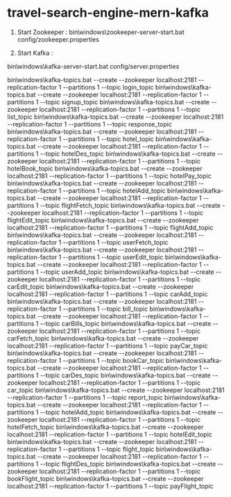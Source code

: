 # travel-search-engine-mern-kafka
1. Start Zookeeper :
bin\windows\zookeeper-server-start.bat config/zookeeper.properties

2. Start Kafka :

bin\windows\kafka-server-start.bat config/server.properties

bin\windows\kafka-topics.bat --create --zookeeper localhost:2181 --replication-factor 1 --partitions 1 --topic login_topic
bin\windows\kafka-topics.bat --create --zookeeper localhost:2181 --replication-factor 1 --partitions 1 --topic signup_topic
bin\windows\kafka-topics.bat --create --zookeeper localhost:2181 --replication-factor 1 --partitions 1 --topic list_topic
bin\windows\kafka-topics.bat --create --zookeeper localhost:2181 --replication-factor 1 --partitions 1 --topic response_topic
bin\windows\kafka-topics.bat --create --zookeeper localhost:2181 --replication-factor 1 --partitions 1 --topic hotel_topic
bin\windows\kafka-topics.bat --create --zookeeper localhost:2181 --replication-factor 1 --partitions 1 --topic hotelDes_topic
bin\windows\kafka-topics.bat --create --zookeeper localhost:2181 --replication-factor 1 --partitions 1 --topic hotelBook_topic
bin\windows\kafka-topics.bat --create --zookeeper localhost:2181 --replication-factor 1 --partitions 1 --topic hotelPay_topic
bin\windows\kafka-topics.bat --create --zookeeper localhost:2181 --replication-factor 1 --partitions 1 --topic hotelAdd_topic
bin\windows\kafka-topics.bat --create --zookeeper localhost:2181 --replication-factor 1 --partitions 1 --topic flightFetch_topic
bin\windows\kafka-topics.bat --create --zookeeper localhost:2181 --replication-factor 1 --partitions 1 --topic flightEdit_topic
bin\windows\kafka-topics.bat --create --zookeeper localhost:2181 --replication-factor 1 --partitions 1 --topic flightAdd_topic
bin\windows\kafka-topics.bat --create --zookeeper localhost:2181 --replication-factor 1 --partitions 1 --topic userFetch_topic
bin\windows\kafka-topics.bat --create --zookeeper localhost:2181 --replication-factor 1 --partitions 1 --topic userEdit_topic
bin\windows\kafka-topics.bat --create --zookeeper localhost:2181 --replication-factor 1 --partitions 1 --topic userAdd_topic
bin\windows\kafka-topics.bat --create --zookeeper localhost:2181 --replication-factor 1 --partitions 1 --topic carEdit_topic
bin\windows\kafka-topics.bat --create --zookeeper localhost:2181 --replication-factor 1 --partitions 1 --topic carAdd_topic
bin\windows\kafka-topics.bat --create --zookeeper localhost:2181 --replication-factor 1 --partitions 1 --topic bill_topic
bin\windows\kafka-topics.bat --create --zookeeper localhost:2181 --replication-factor 1 --partitions 1 --topic carBills_topic
bin\windows\kafka-topics.bat --create --zookeeper localhost:2181 --replication-factor 1 --partitions 1 --topic carFetch_topic
bin\windows\kafka-topics.bat --create --zookeeper localhost:2181 --replication-factor 1 --partitions 1 --topic payCar_topic
bin\windows\kafka-topics.bat --create --zookeeper localhost:2181 --replication-factor 1 --partitions 1 --topic bookCar_topic
bin\windows\kafka-topics.bat --create --zookeeper localhost:2181 --replication-factor 1 --partitions 1 --topic carDes_topic
bin\windows\kafka-topics.bat --create --zookeeper localhost:2181 --replication-factor 1 --partitions 1 --topic car_topic
bin\windows\kafka-topics.bat --create --zookeeper localhost:2181 --replication-factor 1 --partitions 1 --topic report_topic
bin\windows\kafka-topics.bat --create --zookeeper localhost:2181 --replication-factor 1 --partitions 1 --topic hotelAdd_topic
bin\windows\kafka-topics.bat --create --zookeeper localhost:2181 --replication-factor 1 --partitions 1 --topic hotelFetch_topic
bin\windows\kafka-topics.bat --create --zookeeper localhost:2181 --replication-factor 1 --partitions 1 --topic hotelEdit_topic
bin\windows\kafka-topics.bat --create --zookeeper localhost:2181 --replication-factor 1 --partitions 1 --topic flight_topic
bin\windows\kafka-topics.bat --create --zookeeper localhost:2181 --replication-factor 1 --partitions 1 --topic flightDes_topic
bin\windows\kafka-topics.bat --create --zookeeper localhost:2181 --replication-factor 1 --partitions 1 --topic bookFlight_topic
bin\windows\kafka-topics.bat --create --zookeeper localhost:2181 --replication-factor 1 --partitions 1 --topic payFlight_topic
